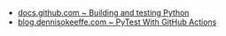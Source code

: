 - [docs.github.com ~ Building and testing Python](https://docs.github.com/en/actions/automating-builds-and-tests/building-and-testing-python)
- [blog.dennisokeeffe.com ~ PyTest With GitHub Actions](https://blog.dennisokeeffe.com/blog/2021-08-08-pytest-with-github-actions)
